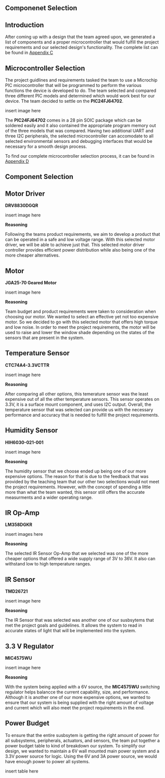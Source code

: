 **Componenet Selection**
-
Introduction
-
After coming up with a design that the team agreed upon, we generated a list of components and a proper microcontroller that would fulfill the project requirements and our selected design's functionality. The complete list can be found in [Appendix C](Appendix_C.md)

**Microcontroller Selection**
-
The project guidlines and requirements tasked the team to use a Microchip PIC microcontroller that will be programmed to perform the various functions the device is developed to do. The team selected and compared three different PIC models and determined which would work best for our device. The team decided to settle on the **PIC24FJ64702**.

insert image here

The **PIC24FJ64702** comes in a 28 pin SOIC package which can be soldered easily and it also contained the appropriate program memory out of the three models that was compared. Having two additional UART and three I2C peripherals, the selected microcontroller can accomodate to all selected environmental sensors and debugging interfaces that would be necessary for a smooth design process.

To find our complete microcontroller selection process, it can be found in [Appendix D](Appendix_D.md)

**Component Selection**
-
Motor Driver
-
**DRV8830DGQR**

insert image here

**Reasoning**

Following the teams product requirements, we aim to develop a product that can be operated in a safe and low voltage range. With this selected motor driver, we will be able to achieve just that. This selected motor driver controller provides efficient power distribution while also being one of the more cheaper alternatives. 

Motor
-
**JGA25-70 Geared Motor**

insert image here

**Reasoning**

Team budget and product requirements were taken to consideration when choosing our motor. We wanted to select an effective yet not too expensive motor. So we decided to go with this selected motor that offers high torque and low noise. In order to meet the project requirements, the motor will be used to raise and lower the window shade depending on the states of the sensors that are present in the system. 

Temperature Sensor
-
**CTC74A4-3.3VCTTR**

insert image here

**Reasoning**

After comparing all other options, this temerature sensor was the least expensive out of all the other temperature sensors. This sensor operates on 3.3V, it is a surface mount component, and uses I2C output. Overall, the temperature sensor that was selected can provide us with the necessary performance and accuracy that is needed to fulfill the project requirements.

Humidity Sensor
-
**HIH6030-021-001**

insert image here

**Reasoning**

The humidity sensor that we choose ended up being one of our more expensive options. The reason for that is due to the feedback that was provided by the teaching team that our other two selections would not meet the project requirements. However, with the concept of spending a little more than what the team wanted, this sensor still offers the accurate measurments and a wider operating range.

IR Op-Amp
-
**LM358DGKR**

insert images here

**Reasoning**

The selected IR Sensor Op-Amp that we selected was one of the more cheaper options that offered a wide supply range of 3V to 36V. It also can withstand low to high temperature ranges.

IR Sensor
-
**TMD26721**

insert image here

**Reasoning**

The IR Sensor that was selected was another one of our susbsytems that met the project goals and guidelines. It allows the system to read in accurate states of light that will be implemented into the system.

3.3 V Regulator
-
**MIC4575WU**

insert image here 

**Reasoning**

With the system being applied with a 6V source, the **MIC4575WU** switching regulator helps balancce the current capability, size, and performance. Although it is another one of our more expensive options, we wanted to ensure that our system is being supplied with the right amount of voltage and current which will also meet the project requirements in the end.

Power Budget
-
To ensure that the entire susbsytem is getting the right amount of power for all subsystems, peripherals, actuators, and sensors, the team put together a power budget table to kind of breakdown our system. To simplify our design, we wanted to maintain a 6V wall mounted main power system and a 3.3V power source for logic. Using the 6V and 3A power source, we would have enough power to power all systems.

insert table here

